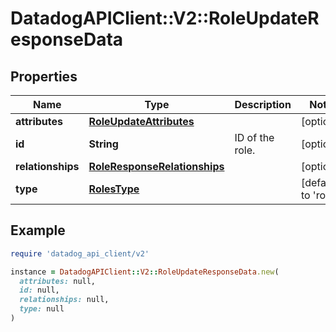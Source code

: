# DatadogAPIClient::V2::RoleUpdateResponseData

## Properties

| Name              | Type                                                          | Description     | Notes                        |
| ----------------- | ------------------------------------------------------------- | --------------- | ---------------------------- |
| **attributes**    | [**RoleUpdateAttributes**](RoleUpdateAttributes.md)           |                 | [optional]                   |
| **id**            | **String**                                                    | ID of the role. | [optional]                   |
| **relationships** | [**RoleResponseRelationships**](RoleResponseRelationships.md) |                 | [optional]                   |
| **type**          | [**RolesType**](RolesType.md)                                 |                 | [default to &#39;roles&#39;] |

## Example

```ruby
require 'datadog_api_client/v2'

instance = DatadogAPIClient::V2::RoleUpdateResponseData.new(
  attributes: null,
  id: null,
  relationships: null,
  type: null
)
```
